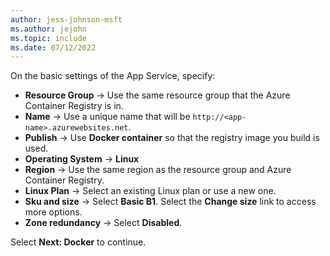 ```yaml
---
author: jess-johnson-msft
ms.author: jejohn
ms.topic: include
ms.date: 07/12/2022
---
```


On the basic settings of the App Service, specify:

* **Resource Group** &rarr; Use the same resource group that the Azure Container Registry is in.
* **Name** &rarr; Use a unique name that will be `http://<app-name>.azurewebsites.net`.
* **Publish** &rarr; Use **Docker container** so that the registry image you build is used.
* **Operating System** &rarr; **Linux**
* **Region** &rarr; Use the same region as the resource group and Azure Container Registry.
* **Linux Plan** &rarr; Select an existing Linux plan or use a new one.
* **Sku and size** &rarr; Select **Basic B1**. Select the **Change size** link to access more options.
* **Zone redundancy** &rarr; Select **Disabled**.

Select **Next: Docker** to continue. 
